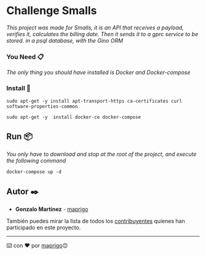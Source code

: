 # Challenge Smalls

_This project was made for Smalls, it is an API that receives a payload, verifies it, calculates the billing date.
Then it sends it to a gprc service to be stored. in a psql database, with the Gino ORM_



### You Need 📋

_The only thing you should have installed is Docker and Docker-compose_



### Install 🔧



```
sudo apt-get -y install apt-transport-https ca-certificates curl software-properties-common

sudo apt-get -y  install docker-ce docker-compose

```


## Run 📦

_You only have to download and stop at the root of the project, and execute the following command_

```
docker-compose up -d 

```


## Autor ✒️


* **Gonzalo Martinez**  - [maprigo](http://maprigo.com)

También puedes mirar la lista de todos los [contribuyentes](https://github.com/your/project/contributors) quíenes han participado en este proyecto. 



---
⌨️ con ❤️ por [maprigo](http://maprigo.com)😊
